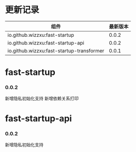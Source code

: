 # 更新记录

| 组件 | 最新版本 |
| --- | --- |
| io.github.wizzxu:fast-startup |0.0.2 |
| io.github.wizzxu:fast-startup-api |0.0.2 |
| io.github.wizzxu:fast-startup-transformer |0.0.1 |

# fast-startup
### 0.0.2
新增隐私初始化支持
新增依赖关系打印

# fast-startup-api
### 0.0.2
新增隐私初始化支持